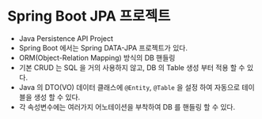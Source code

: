 # Spring Boot JPA 프로젝트 

- Java Persistence API Project
- Spring Boot 에서는 Spring DATA-JPA 프로젝트가 있다.
- ORM(Object-Relation Mapping) 방식의 DB 핸들링
- 기본 CRUD 는 SQL 을 거의 사용하지 않고, DB 의 Table 생성 부터 적용 할 수 있다. 
- Java 의 DTO(VO) 데이터 클래스에 `@Entity`, `@Table` 을 설정 하여 자동으로 테이블을 생성 할 수 있다.
- 각 속성변수에는 여러가지 어노테이션을 부착하여 DB 를 핸들링 할 수 있다.
